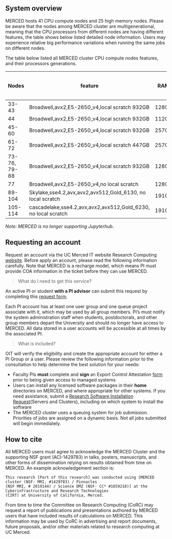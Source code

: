 ## System overview
MERCED hosts 41 CPU compute nodes and 25 high memory nodes. Please be aware that
the nodes among MERCED cluster are multigenerational, meaning that the CPU
processors from different nodes are having different features, the table shows below
listed detailed node information. Users may experience relative big
performance variations when running the same jobs on different nodes.

The table below listed all MERCED cluster CPU compute nodes features, and their
processors generations.

| Nodes        | feature                                                    | RAM   | Total cores pre nodes | InifiBand (IB) |
|--------------|------------------------------------------------------------|-------|-----------------------|----------------|
| 33-43        | Broadwell,avx2,E5-2650_v4,local scratch 932GB              | 128GB | 24                    | yes            |
| 44           | Broadwell,avx2,E5-2650_v4,local scratch 932GB              | 112GB | 24                    | yes            |
| 45-60        | Broadwell,avx2,E5-2650_v4,local scratch 932GB              | 257GB | 24                    | yes            |
| 61-72        | Broadwell,avx2,E5-2650_v4,local scratch 447GB              | 257GB | 24                    | yes            |
| 73-76, 79-88 | Broadwell,avx2,E5-2650_v4,local scratch 932GB              | 128GB | 24                    | yes            |
| 77           | Broadwell,avx2,E5-2650_v4,no local scratch                 | 128GB | 24                    | yes            |
| 89-104       | Skylake,sse4.2,avx,avx2,avx512,Gold_6130, no local scratch | 191GB | 32                    | yes            |
| 105-114       | cascadelake,sse4.2,avx,avx2,avx512,Gold_6230, no local scratch | 191GB | 40                    | yes            |

_Note: MERCED is no longer supporting Jupyterhub._



## Requesting an account
Request an account via the UC Merced IT website Research Computing
[website](https://ucmerced.service-now.com/servicehub?id=public_kb_article&sys_id=643ea9ff1b67a0543a003112cd4bcba3&form_id=280d8bb04f72f6006137d0af0310c7b0).
Before apply an account, please read the following information
carefully. Note that MERCED is a recharge model, which means PI must provide COA information in the ticket before they can use MERCED. 

>What do I need to get this service?

An active PI or student __with a PI advisor__ can submit this
request by completing this [request
form](https://ucmerced.service-now.com/servicehub?id=public_kb_article&sys_id=643ea9ff1b67a0543a003112cd4bcba3&form_id=280d8bb04f72f6006137d0af0310c7b0).

Each PI account has at least one user group and one queue project
associate with it, which may be used by all group members. PI’s must notify the system administration staff when students, postdoctorals, and other group members depart the University and should no longer have access to MERCED. All data stored in a user accounts will be accessible at all times by the associated PI.
>What is included?

OIT will verify the eligibility and create the appropriate account for
either a PI Group or a user. Please review the following information
prior to the consultation to help determine the best solution for your
needs:
* Faculty PIs __must__ complete and __sign__ an Export Control Attestation
[form](https://ucmerced.box.com/s/e6pmv4cv59tz76aat5re1kzvg23c0s09)
prior to being given access to managed systems
* Users can install any licensed software packages in their __home__
  directories on MERCED, and where appropriate for other systems. If
  you need assistance, submit a [Research Software Installation Request](https://ucmerced.service-now.com/servicehub?id=sh_form_service_page&formId=06da3f8edbfc08103c4d56f3ce9619f4)(Servers and Clusters), including on which system to install the software
* The MERCED cluster uses a queuing system for job submission.
  Priorities of jobs are assigned on a dynamic basis. Not all jobs
  submitted will begin immediately.

## How to cite
All MERCED users must agree to acknowledge the MERCED Cluster and the
supporting NSF grant (ACI-1429783) in talks, posters, manuscripts, and
other forms of dissemination relying on results obtained from time on
MERCED. An example acknowledgement section is:
```text
This research [Part of this research] was conducted using [MERCED cluster (NSF- MRI, #1429783) / Pinnacles
(NSF MRI, # 2019144) / Science DMZ (NSF- CC* #1659210)] at the Cyberinfrastructure and Research Technologies
(CIRT) at University of California, Merced.
```
From time to time the Committee on Research Computing (CoRC) may request a report of publications and presentations authored by MERCED users that have included results of calculations on MERCED. This information may be used by CoRC in advertising and report documents, future proposals, and/or other materials related to research computing at UC Merced. 





